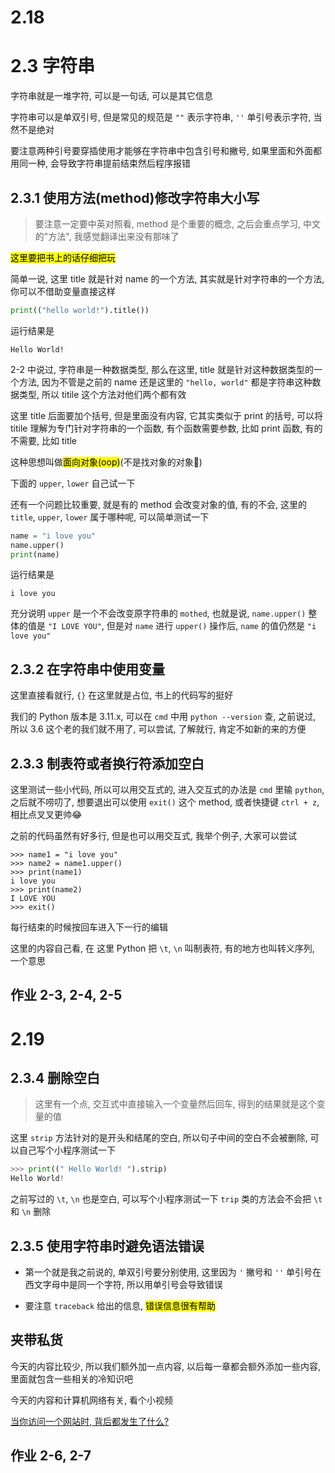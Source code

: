# 2.18

# 2.3 字符串

字符串就是一堆字符, 可以是一句话, 可以是其它信息

字符串可以是单双引号, 但是常见的规范是 `""` 表示字符串, `''` 单引号表示字符, 当然不是绝对

要注意两种引号要穿插使用才能够在字符串中包含引号和撇号, 如果里面和外面都用同一种, 会导致字符串提前结束然后程序报错

## 2.3.1 使用方法(method)修改字符串大小写

> 要注意一定要中英对照看, method 是个重要的概念, 之后会重点学习, 中文的"方法", 我感觉翻译出来没有那味了

<mark>这里要把书上的话仔细把玩</mark>

简单一说, 这里 title 就是针对 name 的一个方法, 其实就是针对字符串的一个方法, 你可以不借助变量直接这样

```py
print(("hello world!").title())
```

运行结果是

```
Hello World!
```



2-2 中说过, 字符串是一种数据类型, 那么在这里, title 就是针对这种数据类型的一个方法, 因为不管是之前的 name 还是这里的 `"hello, world"` 都是字符串这种数据类型, 所以 titile 这个方法对他们两个都有效

这里 title 后面要加个括号, 但是里面没有内容, 它其实类似于 print 的括号, 可以将 titile 理解为专门针对字符串的一个函数, 有个函数需要参数, 比如 print 函数, 有的不需要, 比如 title

这种思想叫做<mark>面向对象(oop)</mark>(不是找对象的对象🐶)

下面的 `upper`, `lower` 自己试一下

还有一个问题比较重要, 就是有的 method 会改变对象的值, 有的不会, 这里的 `title`, `upper`, `lower` 属于哪种呢, 可以简单测试一下

```py
name = "i love you"
name.upper()
print(name)
```

运行结果是

```
i love you
```

充分说明 `upper` 是一个不会改变原字符串的 `mothed`, 也就是说, `name.upper()` 整体的值是 `"I LOVE YOU"`, 但是对 `name` 进行 `upper()` 操作后, `name` 的值仍然是 `"i love you"`

## 2.3.2 在字符串中使用变量

这里直接看就行, `{}` 在这里就是占位, 书上的代码写的挺好

我们的 Python 版本是 3.11.x, 可以在 `cmd` 中用 `python --version` 查, 之前说过, 所以 3.6 这个老的我们就不用了, 可以尝试, 了解就行, 肯定不如新的来的方便

## 2.3.3 制表符或者换行符添加空白

这里测试一些小代码, 所以可以用交互式的, 进入交互式的办法是 `cmd` 里输 `python`, 之后就不唠叨了, 想要退出可以使用 `exit()` 这个 method, 或者快捷键 `ctrl + z`, 相比点叉叉更帅😂

之前的代码虽然有好多行, 但是也可以用交互式, 我举个例子, 大家可以尝试

```
>>> name1 = "i love you"
>>> name2 = name1.upper()
>>> print(name1)
i love you
>>> print(name2)
I LOVE YOU
>>> exit()
```

每行结束的时候按回车进入下一行的编辑

这里的内容自己看, 在 这里 Python 把 `\t`, `\n` 叫制表符, 有的地方也叫转义序列, 一个意思

## 作业 2-3, 2-4, 2-5

# 2.19

## 2.3.4 删除空白

>  这里有一个点, 交互式中直接输入一个变量然后回车, 得到的结果就是这个变量的值

这里 `strip` 方法针对的是开头和结尾的空白, 所以句子中间的空白不会被删除, 可以自己写个小程序测试一下

```py
>>> print((" Hello World! ").strip)
Hello World!
```

之前写过的 `\t`, `\n` 也是空白, 可以写个小程序测试一下 `trip` 类的方法会不会把 `\t` 和 `\n` 删除

## 2.3.5 使用字符串时避免语法错误

- 第一个就是我之前说的, 单双引号要分别使用, 这里因为 `'` 撇号和 `''` 单引号在西文字母中是同一个字符, 所以用单引号会导致错误

- 要注意 `traceback` 给出的信息, <mark>错误信息很有帮助</mark>

## 夹带私货

今天的内容比较少, 所以我们额外加一点内容, 以后每一章都会额外添加一些内容, 里面就包含一些相关的冷知识吧

今天的内容和计算机网络有关, 看个小视频

[当你访问一个网站时, 背后都发生了什么?](https://www.bilibili.com/video/BV1444y1Z7Lw/?spm_id_from=333.999.0.0&vd_source=3c1e53cae9bef4055b3b5ef9a34c8445)

## 作业 2-6, 2-7
